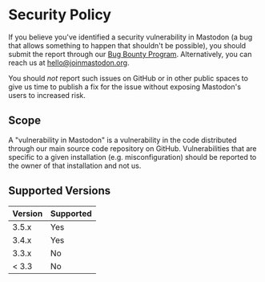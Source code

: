 # Security Policy

If you believe you've identified a security vulnerability in Mastodon (a bug that allows something to happen that shouldn't be possible), you should submit the report through our [Bug Bounty Program][bug-bounty]. Alternatively, you can reach us at <hello@joinmastodon.org>.

You should *not* report such issues on GitHub or in other public spaces to give us time to publish a fix for the issue without exposing Mastodon's users to increased risk.

## Scope

A "vulnerability in Mastodon" is a vulnerability in the code distributed through our main source code repository on GitHub. Vulnerabilities that are specific to a given installation (e.g. misconfiguration) should be reported to the owner of that installation and not us.

## Supported Versions

| Version | Supported          |
| ------- | ------------------ |
| 3.5.x   | Yes                |
| 3.4.x   | Yes                |
| 3.3.x   | No                 |
| < 3.3   | No                 |

[bug-bounty]: https://app.intigriti.com/programs/mastodon/mastodonio/detail
